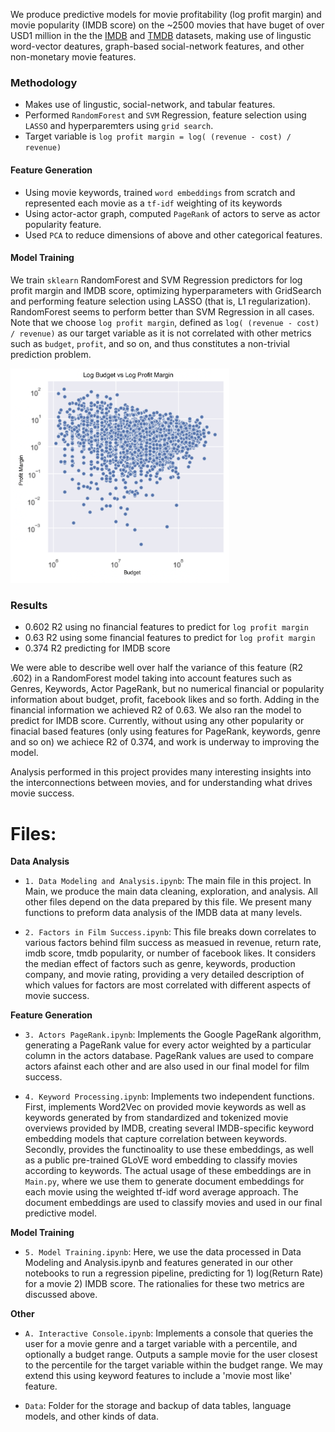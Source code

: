We produce predictive models for movie profitability (log profit margin) and movie popularity (IMDB score) on the ~2500 movies that have buget of over USD1 million in the the [IMDB](https://data.world/popculture/imdb-5000-movie-dataset) and [TMDB](https://www.kaggle.com/tmdb/tmdb-movie-metadata) datasets, making use of lingustic word-vector deatures, graph-based social-network features, and other non-monetary movie features.

### Methodology
- Makes use of lingustic, social-network, and tabular features.
- Performed `RandomForest` and `SVM` Regression, feature selection using `LASSO` and hyperparemters using `grid search`.
- Target variable is `log profit margin = log( (revenue - cost) / revenue)`

#### Feature Generation
- Using movie keywords, trained `word embeddings` from scratch and represented each movie as a `tf-idf` weighting of its keywords
- Using actor-actor graph, computed `PageRank` of actors to serve as actor popularity feature.
- Used `PCA` to reduce dimensions of above and other categorical features.


#### Model Training
We train `sklearn` RandomForest and SVM Regression predictors for log profit margin and IMDB score, optimizing hyperparameters with GridSearch and performing feature selection using LASSO (that is, L1 regularization). RandomForest seems to perform better than SVM Regression in all cases. Note that we choose `log profit margin`, defined as `log( (revenue - cost) / revenue)` as our target variable as it is not correlated with other metrics such as `budget`, `profit`, and so on, and thus constitutes a non-trivial prediction problem.

<img src="target_var_corr.png" alt="target variable corr" width="350"/>

### Results
 - 0.602 R2 using no financial features to predict for `log profit margin`
 - 0.63 R2 using some financial features to predict for `log profit margin`
 - 0.374 R2 predicting for IMDB score
 
We were able to describe well over half the variance of this feature (R2 .602) in a RandomForest model taking into account features such as Genres, Keywords, Actor PageRank, but no numerical financial or popularity information about budget, profit, facebook likes and so forth. Adding in the financial information we achieved R2 of 0.63.
We also ran the model to predict for IMDB score. Currently, without using any other popularity or finacial based features (only using features for PageRank, keywords, genre and so on) we achiece R2 of 0.374, and work is underway to improving the model.

Analysis performed in this project provides many interesting insights into the interconnections between movies, and for understanding what drives movie success.

# Files:
**Data Analysis**
 - `1. Data Modeling and Analysis.ipynb`: The main file in this project. In Main, we produce the main data cleaning, exploration, and analysis. All other files depend on the data prepared by this file. We present many functions to preform data analysis of the IMDB data at many levels.

 - `2. Factors in Film Success.ipynb`: This file breaks down correlates to various factors behind film success as measued in revenue, return rate, imdb score, tmdb popularity, or number of facebook likes. It considers the median effect of factors such as genre, keywords, production company, and movie rating, providing a very detailed description of which values for factors are most correlated with different aspects of movie success.

**Feature Generation**
- `3. Actors PageRank.ipynb`: Implements the Google PageRank algorithm, generating a PageRank value for every actor weighted by a particular column in the actors database. PageRank values are used to compare actors afainst each other and are also used in our final model for film success.

- `4. Keyword Processing.ipynb`: Implements two independent functions. First, implements Word2Vec on provided movie keywords as well as keywords generated by from standardized and tokenized movie overviews provided by IMDB, creating several IMDB-specific keyword embedding models that capture correlation between keywords. Secondly, provides the functinoality to use these embeddings, as well as a public pre-trained GLoVE word embedding to classify movies according to keywords. The actual usage of these embeddings are in `Main.py`, where we use them to generate document embeddings for each movie using the weighted tf-idf word average approach. The document embeddings are used to classify movies and used in our final predictive model.

**Model Training**
 - `5. Model Training.ipynb`: Here, we use the data processed in Data Modeling and Analysis.ipynb and features generated in our other notebooks to run a regression pipeline, predicting for 1) log(Return Rate) for a movie 2) IMDB score. The rationalies for these two metrics are discussed above.

**Other**
- `A. Interactive Console.ipynb`: Implements a console that queries the user for a movie genre and a target variable with a percentile, and optionally a budget range. Outputs a sample movie for the user closest to the percentile for the target variable within the budget range. We may extend this using keyword features to include a 'movie most like' feature.

- `Data`: Folder for the storage and backup of data tables, language models, and other kinds of data.


